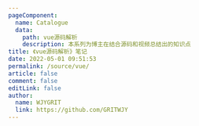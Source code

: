 ```yaml
---
pageComponent:
  name: Catalogue
  data:
    path: vue源码解析
    description: 本系列为博主在结合源码和视频总结出的知识点
title: 《vue源码解析》笔记
date: 2022-05-01 09:51:53
permalink: /source/vue/
article: false
comment: false
editLink: false
author:
  name: WJYGRIT
  link: https://github.com/GRITWJY
---
```

